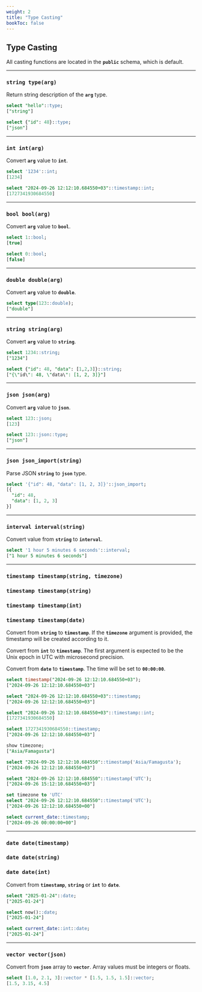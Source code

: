 ```yaml
---
weight: 2
title: "Type Casting"
bookToc: false
---
```

 
## Type Casting

All casting functions are located in the **`public`** schema, which is default.

---

### **`string type(arg)`**

Return string description of the **`arg`** type.

```SQL
select "hello"::type;
["string"]

select {"id": 48}::type;
["json"]
```

---

### **`int int(arg)`**

Convert **`arg`** value to **`int`**.

```SQL
select '1234'::int;
[1234]

select "2024-09-26 12:12:10.684550+03"::timestamp::int;
[1727341930684550]
```

---

### **`bool bool(arg)`**

Convert **`arg`** value to **`bool`**.

```SQL
select 1::bool;
[true]

select 0::bool;
[false]
```

---

### **`double double(arg)`**

Convert **`arg`** value to **`double`**.

```SQL
select type(123::double);
["double"]
```

---

### **`string string(arg)`**

Convert **`arg`** value to **`string`**.

```SQL
select 1234::string;
["1234"]

select {"id": 48, "data": [1,2,3]}::string;
["{\"id\": 48, \"data\": [1, 2, 3]}"]
```

---

### **`json json(arg)`**

Convert **`arg`** value to **`json`**.

```SQL
select 123::json;
[123]

select 123::json::type;
["json"]
```

---

### **`json json_import(string)`**

Parse JSON **`string`** to **`json`** type.

```SQL
select '{"id": 48, "data": [1, 2, 3]}'::json_import;
[{
  "id": 48,
  "data": [1, 2, 3]
}]
```

---

### **`interval interval(string)`**

Convert value from **`string`** to **`interval`**.

```SQL
select '1 hour 5 minutes 6 seconds'::interval;
["1 hour 5 minutes 6 seconds"]
```

---

### **`timestamp timestamp(string, timezone)`**
### **`timestamp timestamp(string)`**
### **`timestamp timestamp(int)`**
### **`timestamp timestamp(date)`**

Convert from **`string`** to **`timestamp`**. If the **`timezone`** argument is provided, the
timestamp will be created according to it.

Convert from **`int`** to **`timestamp`**. The first argument is expected to be the
Unix epoch in UTC with microsecond precision.

Convert from **`date`** to **`timestamp`**. The time will be set to **`00:00:00`**.

```SQL
select timestamp("2024-09-26 12:12:10.684550+03");
["2024-09-26 12:12:10.684550+03"]

select "2024-09-26 12:12:10.684550+03"::timestamp;
["2024-09-26 12:12:10.684550+03"]

select "2024-09-26 12:12:10.684550+03"::timestamp::int;
[1727341930684550]

select 1727341930684550::timestamp;
["2024-09-26 12:12:10.684550+03"]

show timezone;
["Asia/Famagusta"]

select "2024-09-26 12:12:10.684550"::timestamp('Asia/Famagusta');
["2024-09-26 12:12:10.684550+03"]

select "2024-09-26 12:12:10.684550"::timestamp('UTC');
["2024-09-26 15:12:10.684550+03"]

set timezone to 'UTC'
select "2024-09-26 12:12:10.684550"::timestamp('UTC');
["2024-09-26 12:12:10.684550+00"]

select current_date::timestamp;
["2024-09-26 00:00:00+00"]
```
---

### **`date date(timestamp)`**
### **`date date(string)`**
### **`date date(int)`**

Convert from **`timestamp`**, **`string`** or **`int`** to **`date`**.

```SQL
select "2025-01-24"::date;
["2025-01-24"]

select now()::date;
["2025-01-24"]

select current_date::int::date;
["2025-01-24"]
```

---

### **`vector vector(json)`**

Convert from **`json`** array to **`vector`**. Array values must be integers or floats.

```SQL
select [1.0, 2.1, 3]::vector * [1.5, 1.5, 1.5]::vector;
[1.5, 3.15, 4.5]
```

